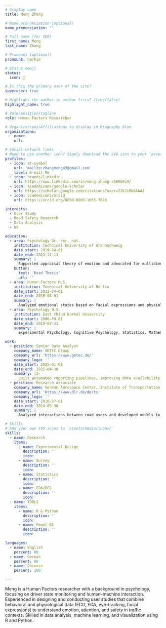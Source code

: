 ```yaml
---
# Display name
title: Meng Zhang

# Name pronunciation (optional)
name_pronunciation: ''

# Full name (for SEO)
first_name: Meng
last_name: Zhang

# Pronouns (optional)
pronouns: he/him

# Status emoji
status:
  icon: 🚀

# Is this the primary user of the site?
superuser: true

# Highlight the author in author lists? (true/false)
highlight_name: true

# Role/position/tagline
role: Human Factors Researcher

# Organizations/Affiliations to display in Biography blox
organizations:
  - name:  
    url:  

# Social network links
# Need to use another icon? Simply download the SVG icon to your `assets/media/icons/` folder.
profiles:
  - icon: at-symbol
    url: 'mailto:zhangmeng43@gmail.com'
    label: E-mail Me
  - icon: brands/linkedin
    url: https://www.linkedin.com/in/meng-zhang-a56960a9/
  - icon: academicons/google-scholar
    url: https://scholar.google.com/citations?user=ZJkJiRkAAAAJ
  - icon: academicons/orcid
    url: https://orcid.org/0000-0003-1655-764X

interests:
  - User Study
  - Road Safety Research
  - Data Analysis
  - UX

education:
  - area: Psychology Dr. rer. nat. 
    institution: Technical University of Braunschweig
    date_start: 2019-04-01
    date_end: 2023-11-13
    summary: |
      Supported appraisal theory of emotion and advocated for multidimensional and multimodal emotion measurement
    button:
      text: 'Read Thesis'
      url: ''
  - area: Human Factors M.S. 
    institution: Technical University of Berlin
    date_start: 2012-04-01
    date_end: 2016-04-01
    summary: |
      Analyzed emotional states based on facial expressions and physiological signals
  - area: Psychology B.S. 
    institution: East China Normal University
    date_start: 2006-09-01
    date_end: 2010-07-31
    summary: |
      Experimental Psychology, Cognitive Psychology, Statistics, Mathematics

work:
  - position: Senior Data Analyst
    company_name: GETEC Group
    company_url: 'https://www.getec.de/'
    company_logo: ''
    date_start: 2025-01-01
    date_end: 2025-04-30
    summary: |2-
      Built automated reporting pipelines, improving data availability and reducing manual reporting time
  - position: Research Associate
    company_name: German Aerospace Center, Institute of Transportation Systems
    company_url: 'https://www.dlr.de/de/ts'
    company_logo: ''
    date_start: 2016-07-01
    date_end: 2024-09-30
    summary: |
      Analyzed interactions between road users and developed models to predict intentions and risks using both real-world and simulated driving data

# Skills
# Add your own SVG icons to `assets/media/icons/`
skills:
  - name: Research
    items:
      - name: Experimental Design
        description: ''
        icon: 
      - name: Survey
        description: ''
        icon: 
      - name: Statistics
        description: ''
        icon: 
      - name: EDA/ECG
        description: ''
        icon: 
  - name: TOOLS
    items:
      - name: R & Python
        description: ''
        icon: 
      - name: Power BI
        description: ''
        icon: 

languages:
  - name: English
    percent: 80
  - name: German
    percent: 80
  - name: Chinese
    percent: 100

---
```


Meng is a Human Factors researcher with a background in psychology, focusing on driver state monitoring and human–machine interaction. Experienced in designing and conducting user studies that combine behavioral and physiological data (ECG, EDA, eye-tracking, facial expressions) to understand emotion, attention, and safety in traffic contexts. Skilled in data analysis, machine learning, and visualization using R and Python.